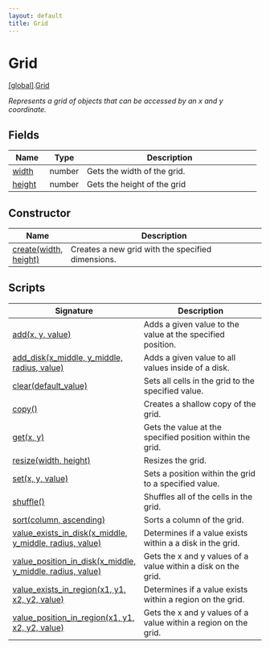 ```yaml
---
layout: default
title: Grid
---
```


# Grid

[\[global\]]({{site.baseurl}}/docs/).[Grid]({{site.baseurl}}/docs/Grid/)

_Represents a grid of objects that can be accessed by an x and y coordinate._

## Fields

<table>
  <col width="15%">
  <col width="15%">
  <thead>
    <tr>
      <th>Name</th>
      <th>Type</th>
      <th>Description</th>
    </tr>
  </thead>
  <tbody>
    <tr>
      <td><a href="{{page.url}}width/">width</a></td>
      <td>number</td>
      <td>Gets the width of the grid.</td>
    </tr>
    <tr>
      <td><a href="{{page.url}}height/">height</a></td>
      <td>number</td>
      <td>Gets the height of the grid</td>
    </tr>
  </tbody>
</table>

## Constructor

<table>
  <col width="20%">
  <thead>
    <tr>
      <th>Name</th>
      <th>Description</th>
    </tr>
  </thead>
  <tbody>
    <tr>
      <td><a href="{{page.url}}create/">create(width, height)</a></td>
      <td>Creates a new grid with the specified dimensions.</td>
    </tr>
  </tbody>
</table>

## Scripts

<table>
  <col width="20%">
  <thead>
    <tr>
      <th>Signature</th>
      <th>Description</th>
    </tr>
  </thead>
  <tbody>
    <tr>
      <td><a href="{{page.url}}add">add(x, y, value)</a></td>
      <td>Adds a given value to the value at the specified position.</td>
    </tr>
    <tr>
      <td><a href="{{page.url}}add_disk">add_disk(x_middle, y_middle, radius, value)</a></td>
      <td>Adds a given value to all values inside of a disk.</td>
    </tr>
    <tr>
      <td><a href="{{page.url}}clear">clear(default_value)</a></td>
      <td>Sets all cells in the grid to the specified value.</td>
    </tr>
    <tr>
      <td><a href="{{page.url}}copy">copy()</a></td>
      <td>Creates a shallow copy of the grid.</td>
    </tr>
    <tr>
      <td><a href="{{page.url}}get">get(x, y)</a></td>
      <td>Gets the value at the specified position within the grid.</td>
    </tr>
    <tr>
      <td><a href="{{page.url}}resize">resize(width, height)</a></td>
      <td>Resizes the grid.</td>
    </tr>
    <tr>
      <td><a href="{{page.url}}set">set(x, y, value)</a></td>
      <td>Sets a position within the grid to a specified value.</td>
    </tr>
    <tr>
      <td><a href="{{page.url}}shuffle">shuffle()</a></td>
      <td>Shuffles all of the cells in the grid.</td>
    </tr>
    <tr>
      <td><a href="{{page.url}}sort">sort(column, ascending)</a></td>
      <td>Sorts a column of the grid.</td>
    </tr>
    <tr>
      <td><a href="{{page.url}}value_exists_in_disk">value_exists_in_disk(x_middle, y_middle, radius, value)</a></td>
      <td>Determines if a value exists within a a disk in the grid.</td>
    </tr>
    <tr>
      <td><a href="{{page.url}}value_position_in_disk">value_position_in_disk(x_middle, y_middle, radius, value)</a></td>
      <td>Gets the x and y values of a value within a disk on the grid.</td>
    </tr>
    <tr>
      <td><a href="{{page.url}}value_exists_in_region">value_exists_in_region(x1, y1, x2, y2, value)</a></td>
      <td>Determines if a value exists within a region on the grid.</td>
    </tr>
    <tr>
      <td><a href="{{page.url}}value_position_in_region">value_position_in_region(x1, y1, x2, y2, value)</a></td>
      <td>Gets the x and y values of a value within a region on the grid.</td>
    </tr>
  </tbody>
</table>
